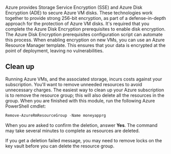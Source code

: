 Azure provides Storage Service Encryption (SSE) and Azure Disk Encryption (ADE) to secure Azure VM disks. These technologies work together to provide strong 256-bit encryption, as part of a defense-in-depth approach for the protection of Azure VM disks. It's required that you complete the Azure Disk Encryption prerequisites to enable disk encryption. The Azure Disk Encryption prerequisites configuration script can automate this process. When enabling encryption on new VMs, you can use an Azure Resource Manager template. This ensures that your data is encrypted at the point of deployment, leaving no vulnerabilities.

## Clean up
<!---TODO: Update for sandbox?--->
Running Azure VMs, and the associated storage, incurs costs against your subscription. You'll want to remove unneeded resources to avoid unnecessary charges. The easiest way to clean up your Azure subscription is to remove the resource group; this will also delete all the resources in the group. When you are finished with this module, run the following Azure PowerShell cmdlet:

   ```powershell
   Remove-AzureRmResourceGroup -Name moneyapprg
   ```

When you are asked to confirm the deletion, answer **Yes**. The command may take several minutes to complete as resources are deleted. 

If you get a deletion failed message, you may need to remove locks on the key vault before you can delete the resource group.
